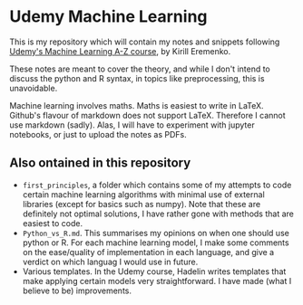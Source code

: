 # Udemy Machine Learning

This is my repository which will contain my notes and snippets following [Udemy's Machine Learning A-Z course](https://www.udemy.com/machinelearning/learn/v4/overview), by Kirill Eremenko.

These notes are meant to cover the theory, and while I don't intend to discuss the python and R syntax, in topics like preprocessing, this is unavoidable.

Machine learning involves maths. Maths is easiest to write in LaTeX. Github's flavour of markdown does not support LaTeX. Therefore I cannot use markdown (sadly). Alas, I will have to experiment with jupyter notebooks, or just to upload the notes as PDFs.

## Also ontained in this repository

- `first_principles`, a folder which contains some of my attempts to code certain machine learning algorithms with minimal use of external libraries (except for basics such as numpy). Note that these are definitely not optimal solutions, I have rather gone with methods that are easiest to code.
- `Python_vs_R.md`. This summarises my opinions on when one should use python or R. For each machine learning model, I make some comments on the ease/quality of implementation in each language, and give a verdict on which languag I would use in future.
- Various templates. In the Udemy course, Hadelin writes templates that make applying certain models very straightforward. I have made (what I believe to be) improvements.
